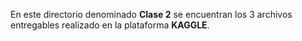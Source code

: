 En este directorio denominado **Clase 2** se encuentran los 3 archivos entregables realizado en la plataforma **KAGGLE**.

